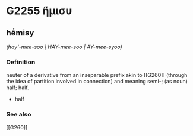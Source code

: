 # G2255 ἥμισυ

## hḗmisy

_(hay'-mee-soo | HAY-mee-soo | AY-mee-syoo)_

### Definition

neuter of a derivative from an inseparable prefix akin to [[G260]] (through the idea of partition involved in connection) and meaning semi-; (as noun) half; half.

- half

### See also

[[G260]]

